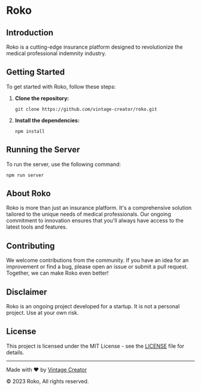 # Roko

<h2>Introduction</h2>

<p>Roko is a cutting-edge insurance platform designed to revolutionize the medical professional indemnity industry.</p>

<h2>Getting Started</h2>

<p>To get started with Roko, follow these steps:</p>

<ol>
    <li>
        <strong>Clone the repository:</strong>
        <pre><code>git clone https://github.com/vintage-creator/roko.git</code></pre>
    </li>
    <li>
        <strong>Install the dependencies:</strong>
        <pre><code>npm install</code></pre>
    </li>
</ol>

<h2>Running the Server</h2>

<p>To run the server, use the following command:</p>

<pre><code>npm run server</code></pre>

<h2>About Roko</h2>

<p>Roko is more than just an insurance platform. It's a comprehensive solution tailored to the unique needs of medical professionals. Our ongoing commitment to innovation ensures that you'll always have access to the latest tools and features.</p>

<h2>Contributing</h2>

<p>We welcome contributions from the community. If you have an idea for an improvement or find a bug, please open an issue or submit a pull request. Together, we can make Roko even better!</p>

<h2>Disclaimer</h2>

<p>Roko is an ongoing project developed for a startup. It is not a personal project. Use at your own risk.</p>

<h2>License</h2>

<p>This project is licensed under the MIT License - see the <a href="LICENSE">LICENSE</a> file for details.</p>

<hr>

<p>Made with &#10084;&#65039; by <a href="https://www.linkedin.com/in/vintage-creator/">Vintage Creator</a></p>
<p>&copy; 2023 Roko, All rights reserved.</p>
